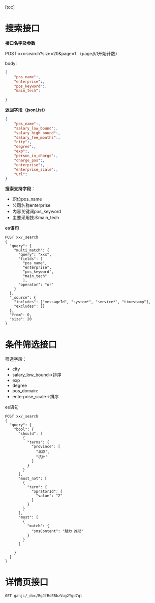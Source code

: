 [toc]

# 搜索接口

**接口名字及参数**

POST xxx:search?size=20&page=1  （page从1开始计数）

body:

```json
{
	"pos_name":,
	"enterprise":,
	"pos_keyword":,
	"main_tech":
	
}
```

**返回字段（jsonList）**

```json
{
    "pos_name":,
    "salary_low_bound":,
    "salary_high_bound":,
    "salary_fee_months":,
    "city":,
    "degree":,
    "exp":,
    "person_in_charge":,
    "charge_pos":,
    "enterprise":,
    "enterprise_scale":,
    "url":
}
```



**搜索支持字段**：

- 职位pos_name
- 公司名称enterprise
- 内容关键词pos_keyword
- 主要采用技术main_tech

**es语句**

```
POST xx/_search
{
  "query": {
    "multi_match": {
      "query": "xxx",
      "fields": [
        "pos_name",
        "enterprise",
        "pos_keyword",
        "main_tech"    
        ],
      "operator": "or"
    }
  },
  "_source": {
    "includes": ["messageId", "system*", "service*", "timestamp"],
    "excludes": []
  },
  "from": 0, 
  "size": 20 
}
```



# 条件筛选接口

筛选字段：

- city
- salary_low_bound->排序
- exp
- degree
- pos_domain:
- enterprise_scale->排序 



es语句

```
POST xx/_search
{
  "query": {
    "bool": {
      "should": [
        {
          "terms": {
            "province": [
              "北京",
              "杭州"
            ]
          }
        }
      ],
      "must_not": [
        {
          "term": {
            "opratorId": {
              "value": "2"
            }
          }
        }
      ],
      "must": [
        {
          "match": {
            "smsContent": "魅力 推动"
          }
        }
      ]
      
    }
  }
}

```

# 详情页接口

```
GET ganji/_doc/BgJfRoEBbzVug2Ygd7qt
```

